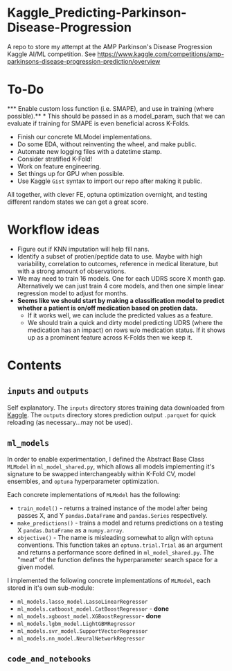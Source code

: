 Kaggle_Predicting-Parkinson-Disease-Progression
================================================
 A repo to store my attempt at the AMP Parkinson's Disease Progression Kaggle AI/ML competition. See https://www.kaggle.com/competitions/amp-parkinsons-disease-progression-prediction/overview

# To-Do
*** Enable custom loss function (i.e. SMAPE), and use in training (where possible).**
    * This should be passed in as a model_param, such that we can evaluate if training for SMAPE is even beneficial across K-Folds.
* Finish our concrete MLModel implementations.
* Do some EDA, without reinventing the wheel, and make public.
* Automate new logging files with a datetime stamp.
* Consider stratified K-Fold!
* Work on feature engineering.
* Set things up for GPU when possible.
* Use Kaggle `Gist` syntax to import our repo after making it public.

All together, with clever FE, optuna optimization overnight, and testing different random states we can get a great score.

# Workflow ideas
* Figure out if KNN imputation will help fill nans.
* Identify a subset of protien/peptide data to use. Maybe with high variability, correlation to outcomes, reference in medical literature, but with a strong amount of observations.
* We may need to train 16 models. One for each UDRS score X month gap. Alternatively we can just train 4 core models, and then one simple linear regression model to adjust for months.
* **Seems like we should start by making a classification model to predict whether a patient is on/off medication based on protien data.**
    * If it works well, we can include the predicted values as a feature.
    * We should train a quick and dirty model predicting UDRS (where the medication has an impact) on rows w/o medication status. If it shows up as a prominent feature across K-Folds then we keep it. 

# Contents
## `inputs` and `outputs`
Self explanatory. The `inputs` directory stores training data downloaded from [Kaggle](https://www.kaggle.com/competitions/amp-parkinsons-disease-progression-prediction/data). The `outputs` directory stores prediction output `.parquet` for quick reloading (as necessary...may not be used).

## `ml_models`
In order to enable experimentation, I defined  the Abstract Base Class `MLModel` in `ml_model_shared.py`, which allows all models implementing it's signature to be swapped interchangeably within K-Fold CV, model ensembles, and `optuna` hyperparameter optimization. 

Each concrete implementations of `MLModel` has the following:
* `train_model()` - returns a trained instance of the model after being passes X, and Y `pandas.DataFrame` and `pandas.Series` respectively. 
* `make_predictions()` - trains a model and returns predictions on a testing X `pandas.DataFrame` as a `numpy.array`.
* `objective()` - The name is misleading somewhat to align with `optuna` conventions. This function takes an `optuna.trial.Trial` as an argument and returns a performance score defined in `ml_model_shared.py`. The "meat" of the function defines the hyperparameter search space for a given model.

I implemented the following concrete implementations of `MLModel`, each stored in it's own sub-module:
* `ml_models.lasso_model.LassoLinearRegressor`
* `ml_models.catboost_model.CatBoostRegressor` - **done**
* `ml_models.xgboost_model.XGBoostRegressor`- **done**
* `ml_models.lgbm_model.LightGBMRegressor`
* `ml_models.svr_model.SupportVectorRegressor`
* `ml_models.nn_model.NeuralNetworkRegressor`

## `code_and_notebooks`


